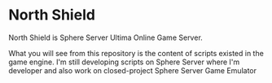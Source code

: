 # North Shield
North Shield is Sphere Server Ultima Online Game Server.

What you will see from this repository is the content of scripts existed in the game engine. 
I'm still developing scripts on Sphere Server where I'm developer and also work on closed-project Sphere Server Game Emulator
